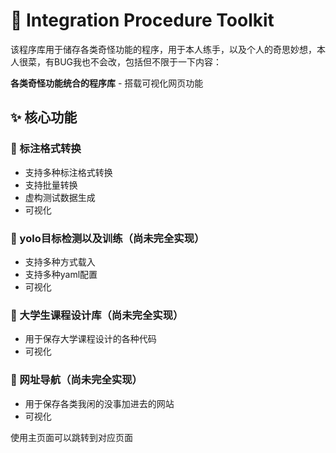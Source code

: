 # 🚀 Integration Procedure Toolkit
该程序库用于储存各类奇怪功能的程序，用于本人练手，以及个人的奇思妙想，本人很菜，有BUG我也不会改，包括但不限于一下内容：


**各类奇怪功能统合的程序库** - 搭载可视化网页功能

## ✨ 核心功能

### 📝 标注格式转换
- 支持多种标注格式转换
- 支持批量转换
- 虚构测试数据生成
- 可视化

### 📝 yolo目标检测以及训练（尚未完全实现）
- 支持多种方式载入
- 支持多种yaml配置
- 可视化
### 📝 大学生课程设计库（尚未完全实现）
- 用于保存大学课程设计的各种代码
- 可视化

### 📝 网址导航（尚未完全实现）
- 用于保存各类我闲的没事加进去的网站
- 可视化


使用主页面可以跳转到对应页面